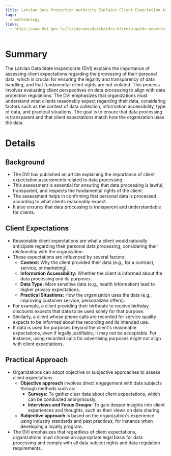 ```yaml
---
title: Latvian Data Protection Authority Explains Client Expectation Assessment for Data Processing
tags:
  - methodology
links:
  - https://www.dvi.gov.lv/lv/jaunums/dviskaidro-klienta-gaidu-novertejums-par-savu-datu-apstradi
---
```

# Summary

The Latvian Data State Inspectorate (DVI) explains the importance of assessing client expectations regarding the processing of their personal data, which is crucial for ensuring the legality and transparency of data handling, and that fundamental client rights are not violated. This process involves evaluating client perspectives on data processing to align with data protection regulations. The DVI emphasizes that organizations must understand what clients reasonably expect regarding their data, considering factors such as the context of data collection, information accessibility, type of data, and practical situations. The goal is to ensure that data processing is transparent and that client expectations match how the organization uses the data.

# Details

## Background

- The DVI has published an article explaining the importance of client expectation assessments related to data processing.
- This assessment is essential for ensuring that data processing is lawful, transparent, and respects the fundamental rights of the client.
- The assessment helps in confirming that personal data is processed according to what clients reasonably expect.
- It also ensures that data processing is transparent and understandable for clients.

## Client Expectations

- Reasonable client expectations are what a client would naturally anticipate regarding their personal data processing, considering their relationship with the organization.
- These expectations are influenced by several factors:
    - **Context:** Why the client provided their data (e.g., for a contract, service, or marketing).
    - **Information Accessibility:** Whether the client is informed about the data processing and its purposes.
    - **Data Type:** More sensitive data (e.g., health information) lead to higher privacy expectations.
    - **Practical Situations:** How the organization uses the data (e.g., improving customer service, personalized offers).
- For example, a client providing their birthdate to receive birthday discounts expects that data to be used solely for that purpose.
- Similarly, a client whose phone calls are recorded for service quality expects to be informed about the recording and its intended use.
- If data is used for purposes beyond the client's reasonable expectations, even if legally justifiable, it may not be acceptable. For instance, using recorded calls for advertising purposes might not align with client expectations.

## Practical Approach

- Organizations can adopt objective or subjective approaches to assess client expectations.
    - **Objective approach** involves direct engagement with data subjects through methods such as:
        - **Surveys:** To gather clear data about client expectations, which can be conducted anonymously.
        - **Interviews and Focus Groups:** To gain deeper insights into client experiences and thoughts, such as their views on data sharing.
    - **Subjective approach** is based on the organization's experience using industry standards and past practices, for instance when developing a loyalty program.
- The DVI emphasizes that regardless of client expectations, organizations must choose an appropriate legal basis for data processing and comply with all data subject rights and data regulation requirements.
